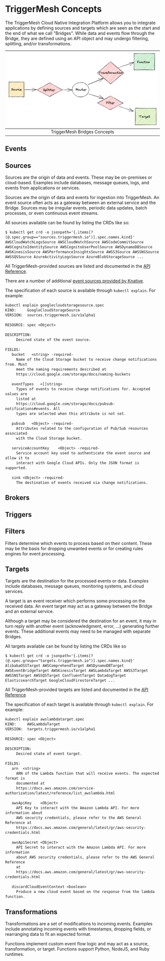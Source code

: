 # TriggerMesh Concepts

The TriggerMesh Cloud Native Integration Platform allows you to integrate applications by defining sources and targets which are seen as the start and the end of what we call "Bridges". While data and events flow through the Bridge, they are defined using an API object and may undergo filtering, splitting, and/or transformations.

| ![concepts.png](../assets/images/concepts.png) |
|:--:|
| TriggerMesh Bridges Concepts |

## Events



## Sources

Sources are the origin of data and events. These may be on-premises or cloud-based. Examples include databases, message queues, logs, and events from applications or services.

Sources are the origin of data and events for ingestion into TriggerMesh. An event source often acts as a gateway between an external service and the Bridge. Sources may be irregular events, periodic data updates, batch processes, or even continuous event streams.

All sources available can be found by listing the CRDs like so:

```console
$ kubectl get crd -o jsonpath='{.items[?(@.spec.group=="sources.triggermesh.io")].spec.names.kind}'
AWSCloudWatchLogsSource AWSCloudWatchSource AWSCodeCommitSource AWSCognitoIdentitySource AWSCognitoUserPoolSource AWSDynamoDBSource AWSKinesisSource AWSPerformanceInsightsSource AWSS3Source AWSSNSSource AWSSQSSource AzureActivityLogsSource AzureBlobStorageSource ...
```

All TriggerMesh-provided sources are listed and documented in the [API Reference](../reference/sources.md).

There are a number of additional [event sources provided by Knative](https://knative.dev/docs/developer/eventing/sources/).

The specification of each source is available through `kubectl explain`. For example:

```console
kubectl explain googlecloudstoragesource.spec
KIND:     GoogleCloudStorageSource
VERSION:  sources.triggermesh.io/v1alpha1

RESOURCE: spec <Object>

DESCRIPTION:
     Desired state of the event source.

FIELDS:
   bucket	<string> -required-
     Name of the Cloud Storage bucket to receive change notifications from. Must
     meet the naming requirements described at
     https://cloud.google.com/storage/docs/naming-buckets

   eventTypes	<[]string>
     Types of events to receive change notifications for. Accepted values are
     listed at
     https://cloud.google.com/storage/docs/pubsub-notifications#events. All
     types are selected when this attribute is not set.

   pubsub	<Object> -required-
     Attributes related to the configuration of Pub/Sub resources associated
     with the Cloud Storage bucket.

   serviceAccountKey	<Object> -required-
     Service account key used to authenticate the event source and allow it to
     interact with Google Cloud APIs. Only the JSON format is supported.

   sink	<Object> -required-
     The destination of events received via change notifications.
```


## Brokers

## Triggers

## Filters

Filters determine which events to process based on their content. These may be the basis for dropping unwanted events or for creating rules engines for event processing.

## Targets

Targets are the destination for the processed events or data. Examples include databases, message queues, monitoring systems, and cloud services.

A target is an event receiver which performs some processing on the received data. An event target may act as a gateway between the Bridge and an external service.

Although a target may be considered the destination for an event, it may in turn reply with another event (acknowledgment, error, ...) generating further events. These additional events may need to be managed with separate Bridges.

All targets available can be found by listing the CRDs like so

```console
$ kubectl get crd -o jsonpath='{.items[?(@.spec.group=="targets.triggermesh.io")].spec.names.kind}'
AlibabaOSSTarget AWSComprehendTarget AWSDynamoDBTarget AWSEventBridgeTarget AWSKinesisTarget AWSLambdaTarget AWSS3Target AWSSNSTarget AWSSQSTarget ConfluentTarget DatadogTarget ElasticsearchTarget GoogleCloudFirestoreTarget ...
```

All TriggerMesh-provided targets are listed and documented in the [API Reference](../reference/targets.md)

The specification of each target is available through `kubectl explain`. For example:

```console
kubectl explain awslambdatarget.spec
KIND:     AWSLambdaTarget
VERSION:  targets.triggermesh.io/v1alpha1

RESOURCE: spec <Object>

DESCRIPTION:
     Desired state of event target.

FIELDS:
   arn	<string>
     ARN of the Lambda function that will receive events. The expected format is
     documented at
     https://docs.aws.amazon.com/service-authorization/latest/reference/list_awslambda.html

   awsApiKey	<Object>
     API Key to interact with the Amazon Lambda API. For more information about
     AWS security credentials, please refer to the AWS General Reference at
     https://docs.aws.amazon.com/general/latest/gr/aws-security-credentials.html

   awsApiSecret	<Object>
     API Secret to interact with the Amazon Lambda API. For more information
     about AWS security credentials, please refer to the AWS General Reference
     at
     https://docs.aws.amazon.com/general/latest/gr/aws-security-credentials.html

   discardCloudEventContext	<boolean>
     Produce a new cloud event based on the response from the lambda function.
```

## Transformations

Transformations are a set of modifications to incoming events. Examples include annotating incoming events with timestamps, dropping fields, or rearranging data to fit an expected format.

Functions implement custom event flow logic and may act as a source, transformation, or target. Functions support Python, NodeJS, and Ruby runtimes.
